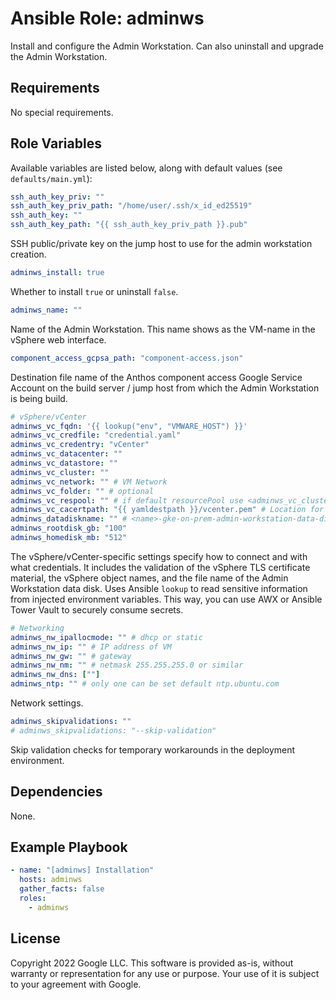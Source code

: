 # Ansible Role: adminws

Install and configure the Admin Workstation. Can also uninstall and upgrade the Admin Workstation.

## Requirements

No special requirements.

## Role Variables

Available variables are listed below, along with default values (see `defaults/main.yml`):

```YAML
ssh_auth_key_priv: ""
ssh_auth_key_priv_path: "/home/user/.ssh/x_id_ed25519"
ssh_auth_key: ""
ssh_auth_key_path: "{{ ssh_auth_key_priv_path }}.pub"
```

SSH public/private key on the jump host to use for the admin workstation creation.

```YAML
adminws_install: true
```

Whether to install `true` or uninstall `false`.

```YAML
adminws_name: ""
```

Name of the Admin Workstation. This name shows as the VM-name in the vSphere web interface.

```YAML
component_access_gcpsa_path: "component-access.json"
```

Destination file name of the Anthos component access Google Service Account on the build server / jump host from which the Admin Workstation is being build.

```YAML
# vSphere/vCenter
adminws_vc_fqdn: '{{ lookup("env", "VMWARE_HOST") }}'
adminws_vc_credfile: "credential.yaml"
adminws_vc_credentry: "vCenter"
adminws_vc_datacenter: ""
adminws_vc_datastore: ""
adminws_vc_cluster: ""
adminws_vc_network: "" # VM Network
adminws_vc_folder: "" # optional
adminws_vc_respool: "" # if default resourcePool use <adminws_vc_cluster>/Resources
adminws_vc_cacertpath: "{{ yamldestpath }}/vcenter.pem" # Location for automatically downloaded CA cert
adminws_datadiskname: "" # <name>-gke-on-prem-admin-workstation-data-disk/<name>-gke-admin-ws-data-disk.vmdk
adminws_rootdisk_gb: "100"
adminws_homedisk_mb: "512"
```

The vSphere/vCenter-specific settings specify how to connect and with what credentials.
It includes the validation of the vSphere TLS certificate material, the vSphere object names, and
the file name of the Admin Workstation data disk.
Uses Ansible `lookup` to read sensitive information from injected environment variables.
This way, you can use AWX or Ansible Tower Vault to securely consume secrets.

```YAML
# Networking
adminws_nw_ipallocmode: "" # dhcp or static
adminws_nw_ip: "" # IP address of VM
adminws_nw_gw: "" # gateway
adminws_nw_nm: "" # netmask 255.255.255.0 or similar
adminws_nw_dns: [""]
adminws_ntp: "" # only one can be set default ntp.ubuntu.com
```

Network settings.

```YAML
adminws_skipvalidations: ""
# adminws_skipvalidations: "--skip-validation"
```

Skip validation checks for temporary workarounds in the deployment environment.

## Dependencies

None.

## Example Playbook

```YAML
- name: "[adminws] Installation"
  hosts: adminws
  gather_facts: false
  roles:
    - adminws
```

## **License**

Copyright 2022 Google LLC. This software is provided as-is, without warranty or representation for any use or purpose.
Your use of it is subject to your agreement with Google.

